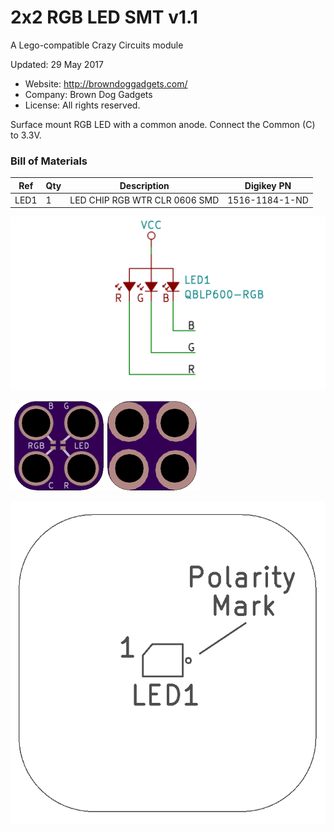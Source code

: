 <!--- start title --->
# 2x2 RGB LED SMT v1.1
A Lego-compatible Crazy Circuits module

Updated: 29 May 2017
- Website: http://browndoggadgets.com/
- Company: Brown Dog Gadgets
- License: All rights reserved.

<!--- end title --->
Surface mount RGB LED with a common anode. Connect the Common (C) to 3.3V.

<!--- bom start --->
### Bill of Materials

|Ref|Qty|Description|Digikey PN|
|---|---|-----------|------|
|LED1|1|LED CHIP RGB WTR CLR 0606 SMD|1516-1184-1-ND|


<!--- bom end --->

![Schematic](schematic.png)

![Gerber Preview](preview.png)

![Assembly](assembly.png)


